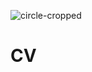 ![circle-cropped](https://user-images.githubusercontent.com/81798213/113396929-5931e700-93ad-11eb-8304-93be7fd2076d.png)
# CV
